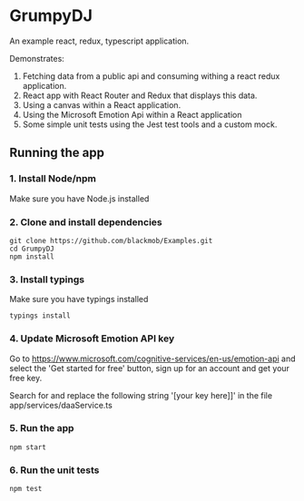 # GrumpyDJ

An example react, redux, typescript application.

Demonstrates:

1. Fetching data from a public api and consuming withing a react redux application.
2. React app with React Router and Redux that displays this data.
3. Using a canvas within a React application.
3. Using the Microsoft Emotion Api within a React application
4. Some simple unit tests using the Jest test tools and a custom mock. 

## Running the app

### 1. Install Node/npm

Make sure you have Node.js installed

### 2. Clone and install dependencies

```
git clone https://github.com/blackmob/Examples.git
cd GrumpyDJ
npm install
```
### 3. Install typings

Make sure you have typings installed

```
typings install
```

### 4. Update Microsoft Emotion API key 

Go to https://www.microsoft.com/cognitive-services/en-us/emotion-api and select the 
'Get started for free' button, sign up for an account and get your free key.

Search for and replace the following string '[your key here]]' in the file app/services/daaService.ts  

### 5. Run the app

```
npm start
```

### 6. Run the unit tests

``` 
npm test
```

